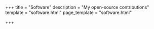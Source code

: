 +++
title = "Software"
description = "My open-source contributions"
template = "software.html"
page_template = "software.html"

+++ 